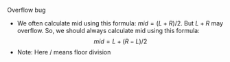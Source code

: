 Overflow bug
* We often calculate mid using this formula: 
$mid=(L+R)/2$. But $L+R$ may overflow. So, we should always calculate mid using this formula:
$$mid=L+(R−L)/2$$
* Note: Here $/$ means floor division
